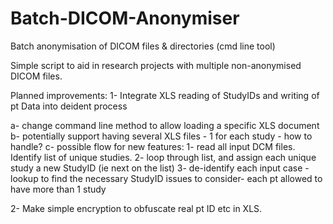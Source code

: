 # Batch-DICOM-Anonymiser
Batch anonymisation of DICOM files &amp; directories (cmd line tool)

Simple script to aid in research projects with multiple non-anonymised DICOM files.

Planned improvements:
1- Integrate XLS reading of StudyIDs and writing of pt Data into deident process

 a- change command line method to allow loading a specific XLS document 
 b- potentially support having several XLS files - 1 for each study - how to handle?
 c- possible flow for new features:
     1- read all input DCM files. Identify list of unique studies.
     2- loop through list, and assign each unique study a new StudyID (ie next on the list)
     3- de-identify each input case - lookup to find the necessary StudyID
    issues to consider- 
        each pt allowed to have more than 1 study
        


2- Make simple encryption to obfuscate real pt ID etc in XLS.

